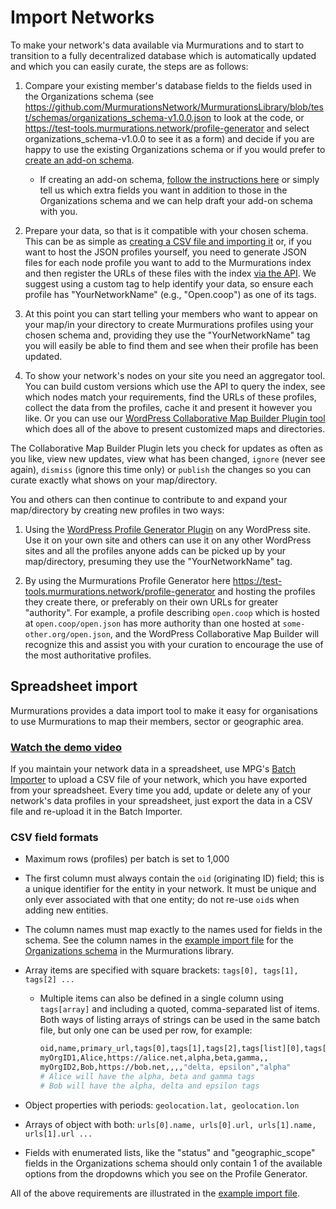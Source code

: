 # Import Networks

To make your network's data available via Murmurations and to start to transition to a fully decentralized database which is automatically updated and which you can easily curate, the steps are as follows:

1. Compare your existing member's database fields to the fields used in the Organizations schema (see <https://github.com/MurmurationsNetwork/MurmurationsLibrary/blob/test/schemas/organizations_schema-v1.0.0.json> to look at the code, or <https://test-tools.murmurations.network/profile-generator> and select organizations_schema-v1.0.0 to see it as a form) and decide if you are happy to use the existing Organizations schema or if you would prefer to [create an add-on schema](/faqs/schema.html#what-is-the-difference-between-a-base-schema-and-an-add-on-schema).

    - If creating an add-on schema, [follow the instructions here](/guides/create-a-schema.html) or simply tell us which extra fields you want in addition to those in the Organizations schema and we can help draft your add-on schema with you.

2. Prepare your data, so that is it compatible with your chosen schema. This can be as simple as [creating a CSV file and importing it](#spreadsheet-import) or, if you want to host the JSON profiles yourself, you need to generate JSON files for each node profile you want to add to the Murmurations index and then register the URLs of these files with the index [via the API](/developers/index-api.html). We suggest using a custom tag to help identify your data, so ensure each profile has "YourNetworkName" (e.g., "Open.coop") as one of its tags.

3. At this point you can start telling your members who want to appear on your map/in your directory to create Murmurations profiles using your chosen schema and, providing they use the "YourNetworkName" tag you will easily be able to find them and see when their profile has been updated.

4. To show your network's nodes on your site you need an aggregator tool. You can build custom versions which use the API to query the index, see which nodes match your requirements, find the URLs of these profiles, collect the data from the profiles, cache it and present it however you like. Or you can use our [WordPress Collaborative Map Builder Plugin tool](/developers/wp-aggregator.html) which does all of the above to present customized maps and directories.

The Collaborative Map Builder Plugin lets you check for updates as often as you like, view new updates, view what has been changed, `ignore` (never see again), `dismiss` (ignore this time only) or `publish` the changes so you can curate exactly what shows on your map/directory.

You and others can then continue to contribute to and expand your map/directory by creating new profiles in two ways:

1. Using the [WordPress Profile Generator Plugin](/developers/wp-node.html) on any WordPress site. Use it on your own site and others can use it on any other WordPress sites and all the profiles anyone adds can be picked up by your map/directory, presuming they use the "YourNetworkName" tag.

2. By using the Murmurations Profile Generator here <https://test-tools.murmurations.network/profile-generator> and hosting the profiles they create there, or preferably on their own URLs for greater "authority". For example, a profile describing `open.coop` which is hosted at `open.coop/open.json` has more authority than one hosted at `some-other.org/open.json`, and the WordPress Collaborative Map Builder will recognize this and assist you with your curation to encourage the use of the most authoritative profiles.

## Spreadsheet import

Murmurations provides a data import tool to make it easy for organisations to use Murmurations to map their members, sector or geographic area.

### [Watch the demo video](https://player.vimeo.com/video/807714220)

If you maintain your network data in a spreadsheet, use MPG's [Batch Importer](https://test-tools.murmurations.network/batch-importer) to upload a CSV file of your network, which you have exported from your spreadsheet. Every time you add, update or delete any of your network's data profiles in your spreadsheet, just export the data in a CSV file and re-upload it in the Batch Importer.

### CSV field formats

- Maximum rows (profiles) per batch is set to 1,000
- The first column must always contain the `oid` (originating ID) field; this is a unique identifier for the entity in your network. It must be unique and only ever associated with that one entity; do not re-use `oid`s when adding new entities.
- The column names must map exactly to the names used for fields in the schema. See the column names in the [example import file](https://raw.githubusercontent.com/MurmurationsNetwork/MurmurationsServices/main/test/organizations_schema-v1.0.0-example-import.csv) for the [Organizations schema](https://github.com/MurmurationsNetwork/MurmurationsLibrary/blob/test/schemas/organizations_schema-v1.0.0.json) in the Murmurations library.
- Array items are specified with square brackets: `tags[0], tags[1], tags[2] ...`
  - Multiple items can also be defined in a single column using `tags[array]` and including a quoted, comma-separated list of items. Both ways of listing arrays of strings can be used in the same batch file, but only one can be used per row, for example:

    ```sh
    oid,name,primary_url,tags[0],tags[1],tags[2],tags[list][0],tags[list][1]
    myOrgID1,Alice,https://alice.net,alpha,beta,gamma,,
    myOrgID2,Bob,https://bob.net,,,,"delta, epsilon","alpha"
    # Alice will have the alpha, beta and gamma tags
    # Bob will have the alpha, delta and epsilon tags
    ```

- Object properties with periods: `geolocation.lat, geolocation.lon`
- Arrays of object with both: `urls[0].name, urls[0].url, urls[1].name, urls[1].url ...`
- Fields with enumerated lists, like the "status" and "geographic_scope" fields in the Organizations schema should only contain 1 of the available options from the dropdowns which you see on the Profile Generator.

All of the above requirements are illustrated in the [example import file](https://raw.githubusercontent.com/MurmurationsNetwork/MurmurationsServices/main/test/organizations_schema-v1.0.0-example-import.csv).
